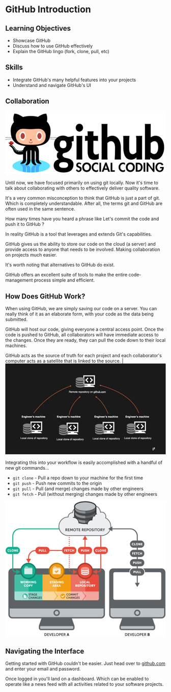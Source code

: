 # GitHub Introduction

## Learning Objectives

- Showcase GitHub
- Discuss how to use GitHub effectively
- Explain the GitHub lingo (fork, clone, pull, etc)
    
## Skills

- Integrate GitHub's many helpful features into your projects
- Understand and navigate GitHub's UI
    
## Collaboration

![octocat](../images/octocat.png)

Until now, we have focused primarily on using git locally. Now it's time to talk about collaborating with others to effectively deliver quality software.

It's a very common misconception to think that GitHub is just a part of git. Which is completely understandable. After all, the terms git and GitHub are often used in the same sentence.

How many times have you heard a phrase like Let's commit the code and push it to GitHub ?

In reality GitHub is a tool that leverages and extends Git's capabilities.

GitHub gives us the ability to store our code on the cloud (a server) and provide access to anyone that needs to be involved. Making collaboration on projects much easier.

It's worth noting that alternatives to GitHub do exist. 

GitHub offers an excellent suite of tools to make the entire code-management process simple and efficient.

## How Does GitHub Work?

When using GitHub, we are simply saving our code on a server. You can really think of it as an elaborate form, with your code as the data being submitted.

GitHub will host our code, giving everyone a central access point. Once the code is pushed to GitHub, all collaborators will have immediate access to the changes. Once they are ready, they can pull the code down to their local machines.

GitHub acts as the source of truth for each project and each collaborator's computer acts as a satellite that is linked to the source.
 |![gh origin remote](../images/gh-origin-remote.png)

Integrating this into your workflow is easily accomplished with a handful of new git commands…​

- `git clone` \- Pull a repo down to your machine for the first time
- `git push` \- Push new commits to the origin
- `git pull` \- Pull (and merge) changes made by other engineers
- `git fetch` \- Pull (without merging) changes made by other engineers

![github process](../images/github-process.png)

## Navigating the Interface

Getting started with GitHub couldn't be easier. Just head over to [github.com](https://github.com) and enter your email and password.

Once logged in you'll land on a dashboard. Which can be enabled to operate like a news feed with all activities related to your software projects.